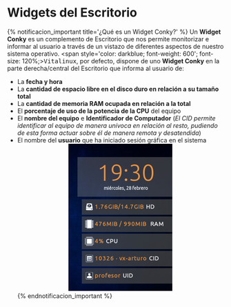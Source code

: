 # Widgets del Escritorio

{% notificacion_important title='¿Qué es un Widget Conky?' %}
Un <b>Widget Conky</b> es un complemento de Escritorio que nos permite monitorizar e informar al usuario a través de un vistazo de diferentes aspectos de nuestro sistema operativo. <span style='color: darkblue; font-weight: 600'; font-size: 120%;><tt>Vitalinux</tt></span>, por defecto, dispone de uno <b>Widget Conky</b> en la parte derecha/central del Escritorio que informa al usuario de:
<ul>
<li>La <b>fecha y hora</b></li>
<li>La <b>cantidad de espacio libre en el disco duro en relación a su tamaño total</b></li>
<li>La <b>cantidad de memoria RAM ocupada en relación a la total</b></li>
<li>El <b>porcentaje de uso de la potencia de la CPU</b> del equipo</li>
<li>El <b>nombre del equipo</b> e <b>Identificador de Computador</b> (<i>El CID permite identificar al equipo de manera unívoca en relación al resto, pudiendo de esta forma actuar sobre él de manera remota y desatendida</i>)</li>
<li>El nombre del <b>usuario</b> que ha iniciado sesión gráfica en el sistema</li>

<div style="text-align: center;">
<img src="../img/vx-widget_del_escritorio.png">
</div>
{% endnotificacion_important %}


